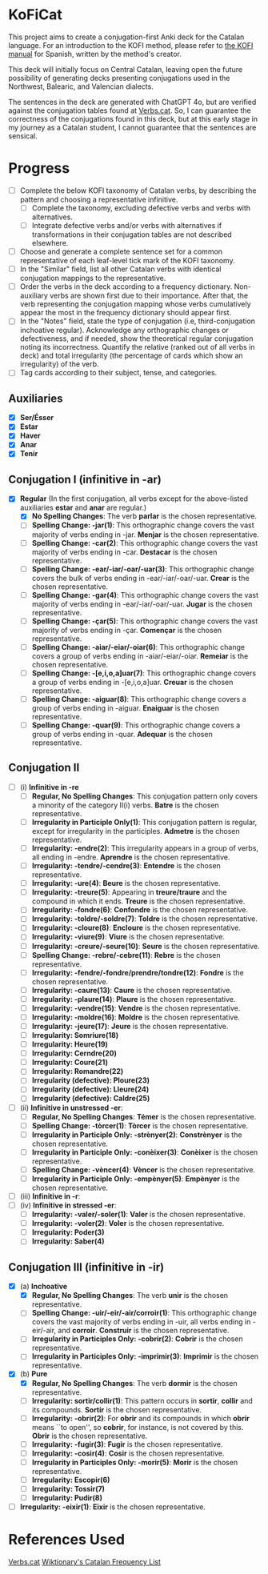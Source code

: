 # KoFiCat

This project aims to create a conjugation-first Anki deck for the Catalan language. For an introduction to the KOFI method, please refer to [the KOFI manual](https://www.asiteaboutnothing.net/w_ultimate_spanish_conjugation.php) for Spanish, written by the method's creator.

This deck will initially focus on Central Catalan, leaving open the future possibility of generating decks presenting conjugations used in the Northwest, Balearic, and Valencian dialects.

The sentences in the deck are generated with ChatGPT 4o, but are verified against the conjugation tables found at [Verbs.cat](https://www.verbs.cat/). So, I can guarantee the correctness of the conjugations found in this deck, but at this early stage in my journey as a Catalan student, I cannot guarantee that the sentences are sensical.

# Progress

- [ ] Complete the below KOFI taxonomy of Catalan verbs, by describing the pattern and choosing a representative infinitive.
  - [ ] Complete the taxonomy, excluding defective verbs and verbs with alternatives.
  - [ ] Integrate defective verbs and/or verbs with alternatives if transformations in their conjugation tables are not described elsewhere.
- [ ] Choose and generate a complete sentence set for a common representative of each leaf-level tick mark of the KOFI taxonomy.
- [ ] In the "Similar" field, list all other Catalan verbs with identical conjugation mappings to the representative.
- [ ] Order the verbs in the deck according to a frequency dictionary. Non-auxiliary verbs are shown first due to their importance. After that, the verb representing the conjugation mapping whose verbs cumulatively appear the most in the frequency dictionary should appear first.
- [ ] In the "Notes" field, state the type of conjugation (i.e, third-conjugation inchoative regular). Acknowledge any orthographic changes or defectiveness, and if needed, show the theoretical regular conjugation noting its incorrectness. Quantify the relative (ranked out of all verbs in deck) and total irregularity (the percentage of cards which show an irregularity) of the verb.
- [ ] Tag cards according to their subject, tense, and categories.

## Auxiliaries
- [x] **Ser/Ésser**
- [x] **Estar**
- [x] **Haver**
- [x] **Anar**
- [x] **Tenir**

## Conjugation I (infinitive in -ar)
- [x] **Regular** (In the first conjugation, all verbs except for the above-listed auxiliaries **estar** and **anar** are regular.)
  - [x] **No Spelling Changes**: The verb **parlar** is the chosen representative.
  - [ ] **Spelling Change: -jar(1)**: This orthographic change covers the vast majority of verbs ending in -jar. **Menjar** is the chosen representative.
  - [ ] **Spelling Change: -car(2)**: This orthographic change covers the vast majority of verbs ending in -car. **Destacar** is the chosen representative.
  - [ ] **Spelling Change: -ear/-iar/-oar/-uar(3)**: This orthographic change covers the bulk of verbs ending in -ear/-iar/-oar/-uar. **Crear** is the chosen representative.
  - [ ] **Spelling Change: -gar(4)**: This orthographic change covers the vast majority of verbs ending in -ear/-iar/-oar/-uar. **Jugar** is the chosen representative.
  - [ ] **Spelling Change: -çar(5)**: This orthographic change covers the vast majority of verbs ending in -çar. **Començar** is the chosen representative.
  - [ ] **Spelling Change: -aiar/-eiar/-oiar(6)**: This orthographic change covers a group of verbs ending in -aiar/-eiar/-oiar. **Remeiar** is the chosen representative.
  - [ ] **Spelling Change: -[e,i,o,a]uar(7)**: This orthographic change covers a group of verbs ending in -[e,i,o,a]uar. **Creuar** is the chosen representative.
  - [ ] **Spelling Change: -aiguar(8)**: This orthographic change covers a group of verbs ending in -aiguar. **Enaiguar** is the chosen representative.
  - [ ] **Spelling Change: -quar(9)**: This orthographic change covers a group of verbs ending in -quar. **Adequar** is the chosen representative.

## Conjugation II
- [ ] (i)   **Infinitive in -re**
  - [ ] **Regular, No Spelling Changes**: This conjugation pattern only covers a minority of the category II(i) verbs. **Batre** is the chosen representative.
  - [ ] **Irregularity in Participle Only(1)**: This conjugation pattern is regular, except for irregularity in the participles. **Admetre** is the chosen representative.
  - [ ] **Irregularity: -endre(2)**: This irregularity appears in a group of verbs, all ending in -endre. **Aprendre** is the chosen representative.
  - [ ] **Irregularity: -tendre/-cendre(3)**: **Entendre** is the chosen representative.
  - [ ] **Irregularity: -ure(4)**: **Beure** is the chosen representative.
  - [ ] **Irregularity: -treure(5)**: Appearing in **treure/traure** and the compound in which it ends. **Treure** is the chosen representative.
  - [ ] **Irregularity: -fondre(6)**: **Confondre** is the chosen representative.
  - [ ] **Irregularity: -toldre/-soldre(7)**: **Toldre** is the chosen representative.
  - [ ] **Irregularity: -cloure(8)**: **Encloure** is the chosen representative.
  - [ ] **Irregularity: -viure(9)**: **Viure** is the chosen representative.
  - [ ] **Irregularity: -creure/-seure(10)**: **Seure** is the chosen representative.
  - [ ] **Spelling Change: -rebre/-cebre(11)**: **Rebre** is the chosen representative.
  - [ ] **Irregularity: -fendre/-fondre/prendre/tondre(12)**: **Fondre** is the chosen representative.
  - [ ] **Irregularity: -caure(13)**: **Caure** is the chosen representative.
  - [ ] **Irregularity: -plaure(14)**: **Plaure** is the chosen representative.
  - [ ] **Irregularity: -vendre(15)**: **Vendre** is the chosen representative.
  - [ ] **Irregularity: -moldre(16)**: **Moldre** is the chosen representative.
  - [ ] **Irregularity: -jeure(17)**: **Jeure** is the chosen representative.
  - [ ] **Irregularity: Somriure(18)**
  - [ ] **Irregularity: Heure(19)**
  - [ ] **Irregularity: Cerndre(20)**
  - [ ] **Irregularity: Coure(21)**
  - [ ] **Irregularity: Romandre(22)**
  - [ ] **Irregularity (defective): Ploure(23)**
  - [ ] **Irregularity (defective): Lleure(24)**
  - [ ] **Irregularity (defective): Caldre(25)**
- [ ] (ii)  **Infinitive in unstressed -er**:
  - [ ] **Regular, No Spelling Changes**: **Témer** is the chosen representative.
  - [ ] **Spelling Change: -tòrcer(1)**: **Tòrcer** is the chosen representative.
  - [ ] **Irregularity in Participle Only: -strènyer(2)**: **Constrènyer** is the chosen representative.
  - [ ] **Irregularity in Participle Only: -conèixer(3)**: **Conèixer** is the chosen representative.
  - [ ] **Spelling Change: -vèncer(4)**: **Vèncer** is the chosen representative.
  - [ ] **Irregularity in Participle Only: -empènyer(5)**: **Empènyer** is the chosen representative.
- [ ] (iii) **Infinitive in -r**:
- [ ] (iv)  **Infinitive in stressed -er**:
  - [ ] **Irregularity: -valer/-soler(1)**: **Valer** is the chosen representative.
  - [ ] **Irregularity: -voler(2)**: **Voler** is the chosen representative.
  - [ ] **Irregularity: Poder(3)**
  - [ ] **Irregularity: Saber(4)**

## Conjugation III (infinitive in -ir)
- [x] (a) **Inchoative**
  - [x] **Regular, No Spelling Changes**: The verb **unir** is the chosen representative.
  - [ ] **Spelling Change: -uir/-eir/-air/corroir(1)**: This orthographic change covers the vast majority of verbs ending in -uir, all verbs ending in -eir/-air, and **corroir**. **Construir** is the chosen representative.
  - [ ] **Irregularity in Participles Only: -cobrir(2)**: **Cobrir** is the chosen representative.
  - [ ] **Irregularity in Participles Only: -imprimir(3)**: **Imprimir** is the chosen representative.

- [x] (b) **Pure**
  - [x] **Regular, No Spelling Changes**: The verb **dormir** is the chosen representative.
  - [ ] **Irregularity: sortir/collir(1)**: This pattern occurs in **sortir**, **collir** and its compounds. **Sortir** is the chosen representative.
  - [ ] **Irregularity: -obrir(2)**: For **obrir** and its compounds in which **obrir** means ``to open'', so **cobrir**, for instance, is not covered by this. **Obrir** is the chosen representative.
  - [ ] **Irregularity: -fugir(3)**: **Fugir** is the chosen representative.
  - [ ] **Irregularity: -cosir(4)**: **Cosir** is the chosen representative.
  - [ ] **Irregularity in Participles Only: -morir(5)**: **Morir** is the chosen representative.
  - [ ] **Irregularity: Escopir(6)**
  - [ ] **Irregularity: Tossir(7)**
  - [ ] **Irregularity: Pudir(8)**

- [ ] **Irregularity: -eixir(1)**: **Eixir** is the chosen representative.
 
# References Used
[Verbs.cat](https://www.verbs.cat/)
[Wiktionary's Catalan Frequency List](https://en.wiktionary.org/wiki/Wiktionary:Frequency_lists/Catalan/)